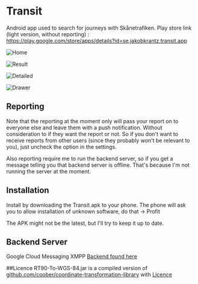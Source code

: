 Transit
=======
Android app used to search for journeys with Skånetrafiken.
Play store link (light version, without reporting) : https://play.google.com/store/apps/details?id=se.jakobkrantz.transit.app

![Home](pics/home.png)

![Result](pics/result.png)

![Detailed](pics/detail.png)

![Drawer](pics/drawer.png)

## Reporting
Note that the reporting at the moment only will pass your report on to everyone else and leave them with a push notification. Without consideration to if they want the report or not.
So if you don't want to receive reports from other users (since they probably won't be relevant to you), just uncheck the option in the settings.

Also reporting require me to run the backend server, so if you get a message telling you that backend server is offline. That's because I'm not running the server at the moment.

## Installation
Install by downloading the Transit.apk to your phone. The phone will ask you to allow installation of unknown software, do that -> Profit

The APK might not be the latest, but I'll try to keep it up to date.

## Backend Server
Google Cloud Messaging XMPP
[Backend found here](https://github.com/jakkra/GCM-Server)

##Licence
RT90-To-WGS-84.jar is a compiled version of [github.com/coober/coordinate-transformation-library](https://github.com/goober/coordinate-transformation-library) with  [Licence](http://www.apache.org/licenses/LICENSE-2.0)